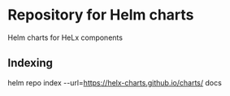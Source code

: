 # Repository for Helm charts

Helm charts for HeLx components

## Indexing
helm repo index --url=https://helx-charts.github.io/charts/ docs